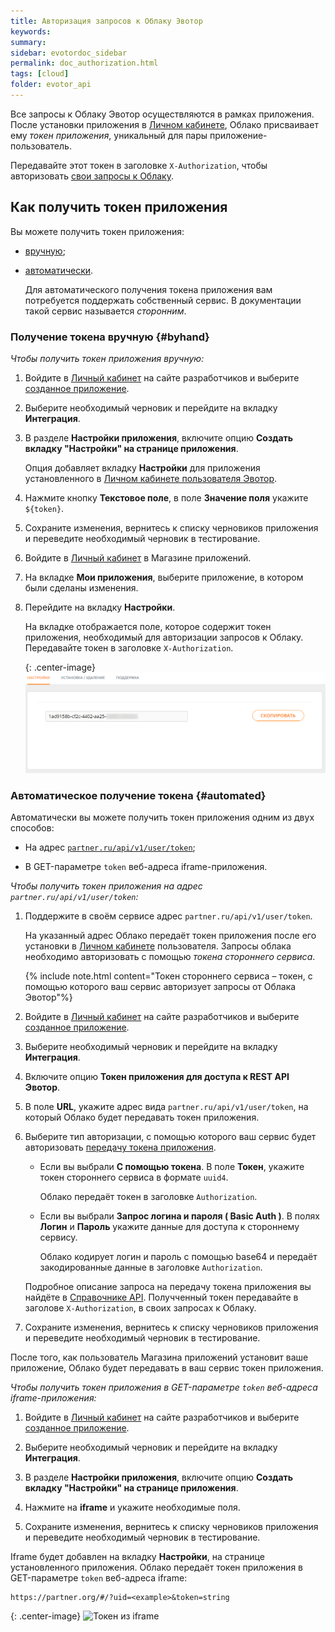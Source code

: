 ```yaml
---
title: Авторизация запросов к Облаку Эвотор
keywords:
summary:
sidebar: evotordoc_sidebar
permalink: doc_authorization.html
tags: [cloud]
folder: evotor_api
---
```


Все запросы к Облаку Эвотор осуществляются в рамках приложения. После установки приложения в [Личном кабинете](https://market.evotor.ru/#/store/auth/login), Облако присваивает ему *токен приложения*, уникальный для пары приложение-пользователь.

Передавайте этот токен в заголовке `X-Authorization`, чтобы авторизовать [свои запросы к Облаку](./doc_example_calls.html#evotorApi).

## Как получить токен приложения

Вы можете получить токен приложения:

* [вручную](./doc_authorization.html#byhand);
* [автоматически](./doc_authorization.html#automated).

  Для автоматического получения токена приложения вам потребуется поддержать собственный сервис. В документации такой сервис называется *сторонним*.

### Получение токена вручную {#byhand}

*Чтобы получить токен приложения вручную:*

1. Войдите в [Личный кабинет](https://dev.evotor.ru/#/store/apps) на сайте разработчиков и выберите [созданное приложение](./doc_evotor_api_introduction.html).

2. Выберите необходимый черновик и перейдите на вкладку **Интеграция**.

3. В разделе **Настройки приложения**, включите опцию **Создать вкладку "Настройки" на странице приложения**.

   Опция добавляет вкладку **Настройки** для приложения установленного в [Личном кабинете пользователя Эвотор](https://market.evotor.ru/#/store/auth/login).

4. Нажмите кнопку **Текстовое поле**, в поле **Значение поля** укажите `${token}`.

5. Сохраните изменения, вернитесь к списку черновиков приложения и переведите необходимый черновик в тестирование.

6. Войдите в [Личный кабинет](https://market.evotor.ru/#/store/auth/login) в Магазине приложений.

7. На вкладке **Мои приложения**, выберите приложение, в котором были сделаны изменения.

8. Перейдите на вкладку **Настройки**.

   На вкладке отображается поле, которое содержит токен приложения, необходимый для авторизации запросов к Облаку. Передавайте токен в заголовке `X-Authorization`.

   {: .center-image}
   ![](./images/app_token.png)

### Автоматическое получение токена {#automated}

 Автоматически вы можете получить токен приложения одним из двух способов:

* На адрес [`partner.ru/api/v1/user/token`](https://api.evotor.ru/docs/#tag/Vebhuki-zaprosy%2Fpaths%2F~1partner.ru~1api~1v1~1user~1token%2Fpost);

* В GET-параметре `token` веб-адреса iframe-приложения.

*Чтобы получить токен приложения на адрес `partner.ru/api/v1/user/token`:*

1. Поддержите в своём сервисе адрес `partner.ru/api/v1/user/token`.

   На указанный адрес Облако передаёт токен приложения после его установки в [Личном кабинете](https://market.evotor.ru/#/store/auth/login) пользователя. Запросы облака необходимо авторизовать с помощью *токена стороннего сервиса*.

   {% include note.html content="Токен стороннего сервиса – токен, с помощью которого ваш сервис авторизует запросы от Облака Эвотор"%}

2. Войдите в [Личный кабинет](https://dev.evotor.ru/#/store/apps) на сайте разработчиков и выберите [созданное приложение](./doc_evotor_api_introduction.html).

3. Выберите необходимый черновик и перейдите на вкладку **Интеграция**.

4. Включите опцию **Токен приложения для доступа к REST API Эвотор**.

5. В поле **URL**, укажите адрес вида `partner.ru/api/v1/user/token`, на который Облако будет передавать токен приложения.

6. Выберите тип авторизации, с помощью которого ваш сервис будет авторизовать [передачу токена приложения](https://api.evotor.ru/docs/#tag/Vebhuki-zaprosy%2Fpaths%2F~1partner.ru~1api~1v1~1user~1token%2Fpost).

   * Если вы выбрали **С помощью токена**. В поле **Токен**, укажите токен стороннего сервиса в формате `uuid4`.

      Облако передаёт токен в заголовке `Authorization`.

   * Если вы выбрали **Запрос логина и пароля ( Basic Auth )**. В полях **Логин** и **Пароль** укажите данные для доступа к стороннему сервису.

      Облако кодирует логин и пароль с помощью base64 и передаёт закодированные данные в заголовке `Authorization`.

   Подробное описание запроса на передачу токена приложения вы найдёте в [Справочнике API](https://api.evotor.ru/docs/#tag/Vebhuki-zaprosy%2Fpaths%2F~1partner.ru~1api~1v1~1user~1token%2Fpost). Получченный токен передавайте в заголове `X-Authorization`, в своих запросах к Облаку.

7. Сохраните изменения, вернитесь к списку черновиков приложения и переведите необходимый черновик в тестирование.

После того, как пользователь Магазина приложений установит ваше приложение, Облако будет передавать в ваш сервис токен приложения.

*Чтобы получить токен приложения в GET-параметре `token` веб-адреса iframe-приложения:*

1. Войдите в [Личный кабинет](https://dev.evotor.ru/#/store/apps) на сайте разработчиков и выберите [созданное приложение](./doc_evotor_api_introduction.html).

2. Выберите необходимый черновик и перейдите на вкладку **Интеграция**.

3. В разделе **Настройки приложения**, включите опцию **Создать вкладку "Настройки" на странице приложения**.

4. Нажмите на **iframe** и укажите необходимые поля.

5. Сохраните изменения, вернитесь к списку черновиков приложения и переведите необходимый черновик в тестирование.

Iframe будет добавлен на вкладку **Настройки**, на странице установленного приложения. Облако передаёт токен приложения в GET-параметре `token` веб-адреса iframe:

```curl
https://partner.org/#/?uid=<example>&token=string
```

{: .center-image}
![Токен из iframe](images/iframe_token.png)
